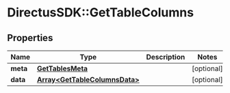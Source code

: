 # DirectusSDK::GetTableColumns

## Properties
Name | Type | Description | Notes
------------ | ------------- | ------------- | -------------
**meta** | [**GetTablesMeta**](GetTablesMeta.md) |  | [optional] 
**data** | [**Array&lt;GetTableColumnsData&gt;**](GetTableColumnsData.md) |  | [optional] 


